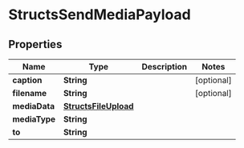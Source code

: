

# StructsSendMediaPayload


## Properties

| Name | Type | Description | Notes |
|------------ | ------------- | ------------- | -------------|
|**caption** | **String** |  |  [optional] |
|**filename** | **String** |  |  [optional] |
|**mediaData** | [**StructsFileUpload**](StructsFileUpload.md) |  |  |
|**mediaType** | **String** |  |  |
|**to** | **String** |  |  |



